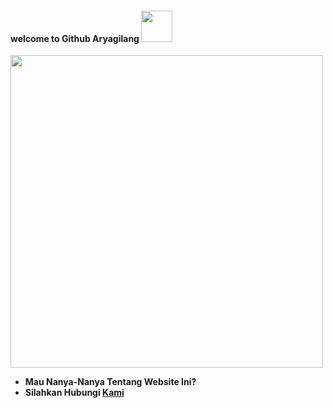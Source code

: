 #### welcome to Github Aryagilang <img src="https://github.com/TheDudeThatCode/TheDudeThatCode/blob/master/Assets/Hi.gif" width="50px">
<img src="https://github.com/TheDudeThatCode/TheDudeThatCode/blob/master/Assets/Developer.gif" width="500px">

* <b> Mau Nanya-Nanya Tentang Website Ini? </b>
* <b> Silahkan Hubungi <a href="https://wa.me/6289678391870" alt="Team WhatsApp">Kami</a></b>

